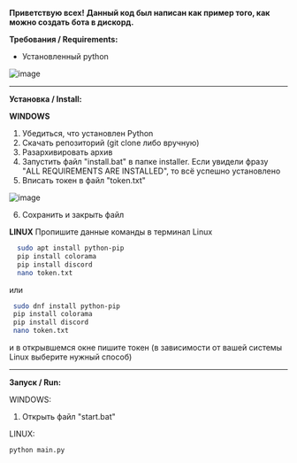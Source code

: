 **Приветствую всех!**
__Данный код был написан как пример того, как можно создать бота в дискорд.__

**Требования / Requirements:**

- Установленный python

![image](https://github.com/fiseyy/discord.economics.bot/assets/130793948/72f65968-a7bc-4325-9fab-30e33d8d16ec)



--------------------------

**Установка / Install:**

**WINDOWS**

1. Убедиться, что установлен Python
2. Скачать репозиторий (git clone либо вручную)
3. Разархивировать архив
4. Запустить файл "install.bat" в папке installer. Если увидели фразу "ALL REQUIREMENTS ARE INSTALLED", то всё успешно установлено
5. Вписать токен в файл "token.txt"

![image](https://github.com/fiseyy/discord.economics.bot/assets/130793948/fca9757c-7e64-4bd2-be1f-2959ce99a76e)

6. Сохранить и закрыть файл

**LINUX**
Пропишите данные команды в терминал Linux
 ```bash
   sudo apt install python-pip
   pip install colorama
   pip install discord
   nano token.txt
```
или
  ```bash
   sudo dnf install python-pip
   pip install colorama
   pip install discord
   nano token.txt
  ```
и в открывшемся окне пишите токен
(в зависимости от вашей системы Linux выберите нужный способ)

--------------------------

**Запуск / Run:**

WINDOWS:
1. Открыть файл "start.bat"

LINUX:
```bash
python main.py
```
